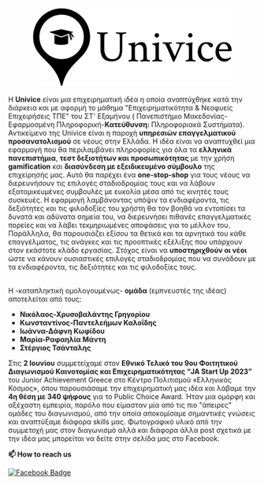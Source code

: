 <h1><img src="Univice/Logo/Univice_logo.png" style="display: block; margin-right: auto; margin-left: auto;"></h1>
Η <strong>Univice</strong> είναι μια επιχειρηματική ιδέα η οποία αναπτύχθηκε κατά την διάρκεια και με αφορμή το μάθημα "Επιχειρηματικότητα & Νεοφυείς Επιχειρήσεις ΤΠΕ" του ΣΤ' Εξαμήνου ( Πανεπιστήμιο Μακεδονίας-Εφαρμοσμένη Πληροφορική-<strong>Κατεύθυνση: </strong>Πληροφοριακά Συστήματα). Αντικείμενο της Univice είναι η παροχή <strong>υπηρεσιών επαγγελματικού προσανατολισμού</strong> σε νέους στην Ελλάδα. Η ιδέα είναι να αναπτυχθεί μια εφαρμογή που θα περιλαμβάνει πληροφορίες για όλα τα <strong>ελληνικά πανεπιστήμια</strong>, <strong>τεστ δεξιοτήτων και προσωπικότητας</strong> με την χρήση <strong>gamification</strong> και <strong>διασύνδεση με εξειδικευμένο σύμβουλο</strong> της επιχείρησής μας. Αυτό θα παρέχει ένα <strong>one-stop-shop</strong> για τους νέους να διερευνήσουν τις επιλογές σταδιοδρομίας τους και να λάβουν εξατομικευμένες συμβουλές με ευκολία μέσα από τις κινητές τους συσκευές. Η εφαρμογή λαμβάνοντας υπόψιν τα ενδιαφέροντα, τις δεξιότητες και τις φιλοδοξίες του χρήστη θα τον βοηθά να εντοπίσει τα δυνατά και αδύνατα σημεία του, να διερευνήσει πιθανές επαγγελματικές πορείες και να λάβει τεκμηριωμένες αποφάσεις για το μέλλον του. Παράλληλα, θα παρουσιάζει εξίσου τα θετικά και τα αρνητικά του κάθε επαγγέλματος, τις ανάγκες και τις προοπτικές εξέλιξης που υπάρχουν στον εκάστοτε κλάδο εργασίας. Στόχος είναι να <strong> υποστηριχθούν οι νέοι</strong> ώστε να κάνουν ουσιαστικές επιλογές σταδιοδρομίας που να συνάδουν με τα ενδιαφέροντα, τις δεξιότητες και τις φιλοδοξίες τους.
<br><br>
<p>Η -καταπληκτική ομολογουμένως- <strong>ομάδα</strong> (εμπνευστές της ιδέας) αποτελείται από τους:</p> 
<ul type="square">
<li><strong>Νικόλαος-Χρυσοβαλάντης Γρηγορίου</strong></li> 
<li><strong>Κωνσταντίνος-Παντελεήμων Καλοΐδης</strong></li> 
<li><strong>Ιωάννα-Δάφνη Κωφίδου</strong></li>
<li><strong>Μαρία-Ραφαηλία Μάντη</strong></li>  
<li><strong>Στέργιος Τσάνταλης</strong></li>
</ul>
<p>Στις <strong>2 Ιουνίου</strong> συμμετείχαμε στον <strong>Εθνικό Τελικό του 9ου Φοιτητικού Διαγωνισμού Καινοτομίας και Επιχειρηματικότητας “JA Start Up 2023”</strong> του Junior Achievement Greece στο Κέντρο Πολιτισμού «Ελληνικός Κόσμος», όπου παρουσιάσαμε την επιχειρηματική μας ιδέα και λάβαμε την <strong>4η θέση με 340 ψήφους</strong> για το Public Choice Award. Ήταν μια ομόρφη και αξέχαστη εμπειρία, παρόλο που είμασταν μία από τις πιο "άπειρες" ομάδες του διαγωνισμού, από την οποία αποκομίσαμε σημαντικές γνώσεις και αναπτύξαμε διάφορα skills μας. Φωτογραφικό υλικό από την συμμετοχή μας στον διαγωνισμό αλλά και διάφορα άλλα post σχετικά με την ιδέα μας μπορείται να δείτε στην σελίδα μας στο Facebook.</p>
<p><strong>📫 How to reach us</strong></p>

[![Facebook Badge](https://img.shields.io/badge/-Facebook-blue?style=flat-square&logo=Facebook&logoColor=white&https://www.facebook.com/profile.php?id=100091515888428)](https://www.facebook.com/profile.php?id=100091515888428)
